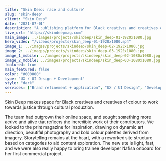 ```yaml
---
title: "Skin Deep: race and culture"
slug: "skin-deep"
client: "Skin Deep"
date: "2021-07-01"
description: "A publishing platform for Black creatives and creatives of colour to work towards justice through cultural production."
live_url: "https://skindeepmag.com"
main_image: ../images/projects/skindeep/skin_deep-01-1920x1080.jpg
hero_video: "/videos/projects/skin_deep-01-1920x1080.mp4"
image_1: ../images/projects/skindeep/skin_deep-02-1920x1080.jpg
image_2: ../images/projects/skindeep/skin_deep-03-1920x1080.jpg
image_1_mobile: ../images/projects/skindeep/skin_deep-02-1080x1080.jpg
image_2_mobile: ../images/projects/skindeep/skin_deep-03-1080x1080.jpg
featured: true
main_featured: false
color: "#000000"
type: "UX / UI Design + Development"
style: "dark"
services: ["Brand refinement + application", "UX / UI Design", "Development"]
---
```

Skin Deep makes space for Black creatives and creatives of colour to work
towards justice through cultural production.

The team had outgrown their online space, and sought something more active and
alive that reflects the incredible work of their contributors. We looked to the
print magazine for inspiration, drawing on dynamic art direction, beautiful
photography and bold colour palettes derived from imagery. Storytelling remains
at the heart, with a reworked site structure based on categories to aid content
exploration. The new site is light, fast, and we were also really happy to bring
trainee developer Nafisa onboard for her first commercial project.

